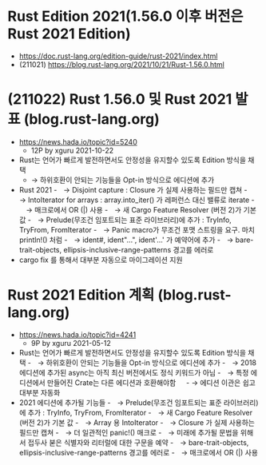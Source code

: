 # Rust Edition 2021(1.56.0 이후 버전은 Rust 2021 Edition)
- https://doc.rust-lang.org/edition-guide/rust-2021/index.html
- (211021) https://blog.rust-lang.org/2021/10/21/Rust-1.56.0.html

# (211022) Rust 1.56.0 및 Rust 2021 발표 (blog.rust-lang.org)
- https://news.hada.io/topic?id=5240
  - 12P by xguru 2021-10-22 
- Rust는 언어가 빠르게 발전하면서도 안정성을 유지할수 있도록 Edition 방식을 채택
  - → 하위호환이 안되는 기능들을 Opt-in 방식으로 에디션에 추가
- Rust 2021
  -ㅤ→ Disjoint capture : Closure 가 실제 사용하는 필드만 캡쳐
  -ㅤ→ IntoIterator for arrays : array.into_iter() 가 레퍼런스 대신 밸류로 iterate
  -ㅤ→ 매크로에서 OR (|) 사용
  -ㅤ→ 새 Cargo Feature Resolver (버전 2)가 기본 값
  -ㅤ→ Prelude(무조건 임포트되는 표준 라이브러리)에 추가 : TryInfo, TryFrom, FromIterator
  -ㅤ→ Panic macro가 무조건 포맷 스트링을 요구. 마치 println!() 처럼
  -ㅤ→ ident#, ident"...", ident'...' 가 예약어에 추가
  -ㅤ→ bare-trait-objects, ellipsis-inclusive-range-patterns 경고를 에러로
- cargo fix 를 통해서 대부분 자동으로 마이그레이션 지원     

# Rust 2021 Edition 계획 (blog.rust-lang.org)
- https://news.hada.io/topic?id=4241
  - 9P by xguru 2021-05-12 
- Rust는 언어가 빠르게 발전하면서도 안정성을 유지할수 있도록 Edition 방식을 채택
  -ㅤ→ 하위호환이 안되는 기능들을 Opt-in 방식으로 에디션에 추가
  -ㅤ→ 2018 에디션에 추가된 async는 아직 최신 버전에서도 정식 키워드가 아님
  -ㅤ→ 특정 에디션에서 만들어진 Crate는 다른 에디션과 호환해야함
ㅤ - → 에디션 이관은 쉽고 대부분 자동화
- 2021 에디션에 추가될 기능들
  -ㅤ→ Prelude(무조건 임포트되는 표준 라이브러리)에 추가 : TryInfo, TryFrom, FromIterator
  -ㅤ→ 새 Cargo Feature Resolver (버전 2)가 기본 값
  -ㅤ→ Array 용 IntoIterator
  -ㅤ→ Closure 가 실제 사용하는 필드만 캡쳐
  -ㅤ→ 더 일관적인 panic!() 매크로
  -ㅤ→ 미래에 추가될 문법을 위해서 접두사 붇은 식별자와 리터럴에 대한 구문을 예약
  -ㅤ→ bare-trait-objects, ellipsis-inclusive-range-patterns 경고를 에러로
  -ㅤ→ 매크로에서 OR (|) 사용 
